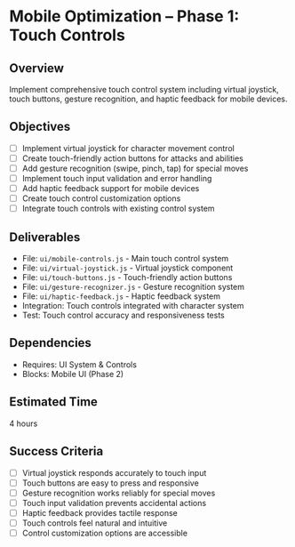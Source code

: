 # Mobile Optimization – Phase 1: Touch Controls

## Overview
Implement comprehensive touch control system including virtual joystick, touch buttons, gesture recognition, and haptic feedback for mobile devices.

## Objectives
- [ ] Implement virtual joystick for character movement control
- [ ] Create touch-friendly action buttons for attacks and abilities
- [ ] Add gesture recognition (swipe, pinch, tap) for special moves
- [ ] Implement touch input validation and error handling
- [ ] Add haptic feedback support for mobile devices
- [ ] Create touch control customization options
- [ ] Integrate touch controls with existing control system

## Deliverables
- File: `ui/mobile-controls.js` - Main touch control system
- File: `ui/virtual-joystick.js` - Virtual joystick component
- File: `ui/touch-buttons.js` - Touch-friendly action buttons
- File: `ui/gesture-recognizer.js` - Gesture recognition system
- File: `ui/haptic-feedback.js` - Haptic feedback system
- Integration: Touch controls integrated with character system
- Test: Touch control accuracy and responsiveness tests

## Dependencies
- Requires: UI System & Controls
- Blocks: Mobile UI (Phase 2)

## Estimated Time
4 hours

## Success Criteria
- [ ] Virtual joystick responds accurately to touch input
- [ ] Touch buttons are easy to press and responsive
- [ ] Gesture recognition works reliably for special moves
- [ ] Touch input validation prevents accidental actions
- [ ] Haptic feedback provides tactile response
- [ ] Touch controls feel natural and intuitive
- [ ] Control customization options are accessible 
